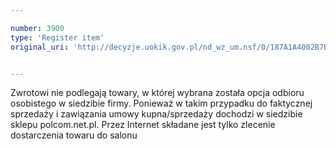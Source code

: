 ```yaml
---

number: 3900
type: 'Register item'
original_uri: 'http://decyzje.uokik.gov.pl/nd_wz_um.nsf/0/187A1A4002B7BDBEC1257AA600410D33?OpenDocument'


---
```


Zwrotowi nie podlegają towary, w której wybrana została opcja odbioru osobistego w siedzibie firmy. Ponieważ w takim przypadku do faktycznej sprzedaży i zawiązania umowy kupna/sprzedaży dochodzi w siedzibie sklepu polcom.net.pl. Przez Internet składane jest tylko zlecenie dostarczenia towaru do salonu
